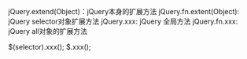 jQuery.extend(Object)：jQuery本身的扩展方法
jQuery.fn.extent(Object): jQuery selector对象扩展方法
jQuery.xxx: jQuery 全局方法
jQuery.fn.xxx: jQuery all对象的扩展方法

$(selector).xxx();
$.xxx();